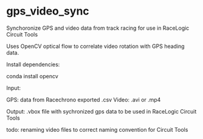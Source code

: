 # gps_video_sync
Synchoronize GPS and video data from track racing for use in RaceLogic Circuit Tools

Uses OpenCV optical flow to correlate video rotation with GPS heading data.

Install dependencies:

conda install opencv



Input:

GPS: data from Racechrono exported .csv
Video: .avi or .mp4

Output:
.vbox file with sychronized gps data to be used in RaceLogic Circuit Tools

todo:
renaming video files to correct naming convention for Circuit Tools
